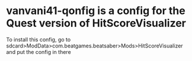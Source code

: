 # vanvani41-qonfig is a config for the Quest version of HitScoreVisualizer
To install this config, go to sdcard>ModData>com.beatgames.beatsaber>Mods>HitScoreVisualizer and put the config in there
